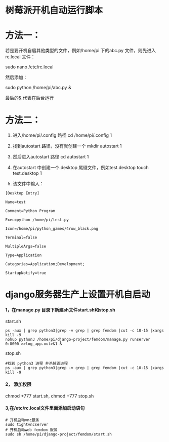 

# 树莓派开机自动运行脚本

# 方法一：

若是要开机自启其他类型的文件，例如/home/pi 下的abc.py 文件，则先进入rc.local 文件：

sudo nano /etc/rc.local

然后添加：

sudo python /home/pi/abc.py &

最后的& 代表在后台运行

# 方法二：

1. 进入/home/pi/.config 路径
  cd /home/pi/.config
  1

2. 找到autostart 路径，没有就创建一个
  mkdir autostart
  1

3. 然后进入autostart 路径
  cd autostart
  1

4. 在autostart 中创建一个.desktop 尾缀文件，例如test.desktop
  touch test.desktop
  1

5. 该文件中输入：

  ```
  [Desktop Entry]

  Name=test

  Comment=Python Program

  Exec=python /home/pi/test.py

  Icon=/home/pi/python_games/4row_black.png

  Terminal=false

  MultipleArgs=false

  Type=Application

  Categories=Application;Development;

  StartupNotify=true

  ```

  # django服务器生产上设置开机自启动

  #### 1，在manage.py 目录下新建sh文件start.sh和stop.sh

  start.sh

  ```
  ps -aux | grep python3|grep -v grep | grep femdom |cut -c 10-15 |xargs kill -9
  nohup python3 /home/pi/django-project/femdom/manage.py runserver 0:8000 >>log_app.out>&1 &
  ```

  stop.sh

  ```
  #找到 python3 进程 并杀掉该进程
  ps -aux | grep python3|grep -v grep | grep femdom |cut -c 10-15 |xargs kill -9
  ```

  #### 2， 添加权限  

  chmod +777 start.sh, chmod +777 stop.sh

  #### 3,在/etc/rc.local文件里面添加启动语句

  ```
  # 开机启动vnc服务
  sudo tightvncserver 
  # 开机启动web femdom 服务
  sudo sh /home/pi/django-project/femdom/start.sh
  ```